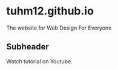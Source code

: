 # tuhm12.github.io
The website for Web Design For Everyone

## Subheader

Watch tutorial on Youtube.

